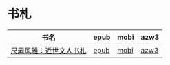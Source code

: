 # 书札

| 书名 | epub | mobi | azw3 |
| --- | --- | --- | --- |
| [尺素风雅：近世文人书札](http://ct.dalanmei.com/f/31084289-572095119-d08661) | [epub](http://ct.dalanmei.com/f/31084289-572095119-d08661) | [mobi](http://ct.dalanmei.com/f/31084289-571726933-2eb0b2) | [azw3](http://ct.dalanmei.com/f/31084289-572114723-ab48da) |
